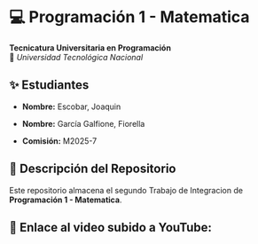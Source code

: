 # 💻 Programación 1 - Matematica
**Tecnicatura Universitaria en Programación**  
📍 *Universidad Tecnológica Nacional*  

## ✨ Estudiantes
- **Nombre:** Escobar, Joaquin
- **Nombre:** García Galfione, Fiorella

- **Comisión:** M2025-7 
## 📂 Descripción del Repositorio  
Este repositorio almacena el segundo Trabajo de Integracion de **Programación 1 - Matematica**.  

📌 **Enlace al video subido a YouTube:**  
- 




